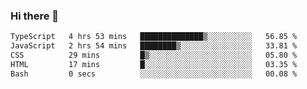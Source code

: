 ### Hi there 👋

<!--
**zhengis-alinur/zhengis-alinur** is a ✨ _special_ ✨ repository because its `README.md` (this file) appears on your GitHub profile.

Here are some ideas to get you started:

- 🔭 I’m currently working on ...
- 🌱 I’m currently learning ...
- 👯 I’m looking to collaborate on ...
- 🤔 I’m looking for help with ...
- 💬 Ask me about ...
- 📫 How to reach me: ...
- 😄 Pronouns: ...
- ⚡ Fun fact: ...
-->

<!--START_SECTION:waka-->

```txt
TypeScript   4 hrs 53 mins   ██████████████▒░░░░░░░░░░   56.85 %
JavaScript   2 hrs 54 mins   ████████▒░░░░░░░░░░░░░░░░   33.81 %
CSS          29 mins         █▒░░░░░░░░░░░░░░░░░░░░░░░   05.80 %
HTML         17 mins         █░░░░░░░░░░░░░░░░░░░░░░░░   03.35 %
Bash         0 secs          ░░░░░░░░░░░░░░░░░░░░░░░░░   00.08 %
```

<!--END_SECTION:waka-->
